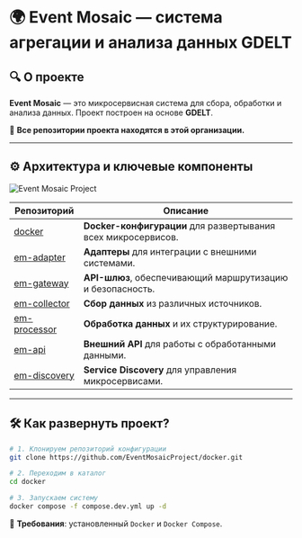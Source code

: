 # 🌍 Event Mosaic — система агрегации и анализа данных GDELT

## 🔍 О проекте
**Event Mosaic** — это микросервисная система для сбора, обработки и анализа данных. Проект построен на основе **GDELT**.  

🔗 **Все репозитории проекта находятся в этой организации.**  

---

## ⚙️ Архитектура и ключевые компоненты

![Event Mosaic Project](https://github.com/user-attachments/assets/b5245ddc-cf49-44ba-89f8-811bcf4fab4f)

| Репозиторий        | Описание                                      |
|--------------------|----------------------------------------------|
| [docker](https://github.com/EventMosaicProject/docker) | **Docker-конфигурации** для развертывания всех микросервисов. |
| [em-adapter](https://github.com/EventMosaicProject/em-adapter) | **Адаптеры** для интеграции с внешними системами. |
| [em-gateway](https://github.com/EventMosaicProject/em-gateway) | **API-шлюз**, обеспечивающий маршрутизацию и безопасность. |
| [em-collector](https://github.com/EventMosaicProject/em-collector) | **Сбор данных** из различных источников. |
| [em-processor](https://github.com/EventMosaicProject/em-processor) | **Обработка данных** и их структурирование. |
| [em-api](https://github.com/EventMosaicProject/em-api) | **Внешний API** для работы с обработанными данными. |
| [em-discovery](https://github.com/EventMosaicProject/em-discovery) | **Service Discovery** для управления микросервисами. |

---

## 🛠 Как развернуть проект?
```bash
# 1. Клонируем репозиторий конфигурации
git clone https://github.com/EventMosaicProject/docker.git

# 2. Переходим в каталог
cd docker

# 3. Запускаем систему
docker compose -f compose.dev.yml up -d
```
🔹 **Требования**: установленный `Docker` и `Docker Compose`.  

